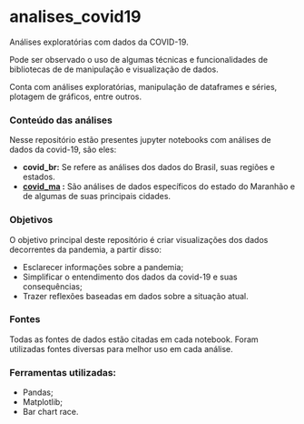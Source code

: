 # analises_covid19

Análises exploratórias com dados da COVID-19.

Pode ser observado o uso de algumas técnicas e funcionalidades de bibliotecas de de manipulação e visualização de dados.

Conta com análises exploratórias, manipulação de dataframes e séries, plotagem de gráficos, entre outros.

### Conteúdo das análises

Nesse repositório estão presentes jupyter notebooks com análises de dados da covid-19, são eles:

- **covid_br:**
Se refere as análises dos dados do Brasil, suas regiões e estados.
- **[covid_ma](https://github.com/cecellhax/analises_covid19/blob/main/covid_ma.ipynb) :**
São análises de dados específicos do estado do Maranhão e de algumas de suas principais cidades. 

### Objetivos
O objetivo principal deste repositório é criar visualizações dos dados decorrentes da pandemia, a partir disso:
- Esclarecer informações sobre a pandemia;
- Simplificar o entendimento dos dados da covid-19 e suas consequências;
- Trazer reflexões baseadas em dados sobre a situação atual.
 
### Fontes
Todas as fontes de dados estão citadas em cada notebook. Foram utilizadas fontes diversas para melhor uso em cada análise.

### Ferramentas utilizadas:

- Pandas;
- Matplotlib;
- Bar chart race.
